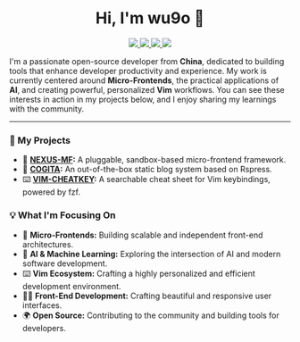 <h1 align="center">Hi, I'm wu9o 👋</h1>

<p align="center">
  <a href="https://wu9o.github.io/cogita/">
    <img src="https://img.shields.io/badge/Blog-MySite-blue?style=flat-square&logo=ghost" />
  </a>
  <a href="mailto:wu9ors@gmail.com">
    <img src="https://img.shields.io/badge/Email-ContactMe-red?style=flat-square&logo=gmail" />
  </a>
  <a href="https://x.com/wu9ors">
    <img src="https://img.shields.io/badge/Twitter-FollowMe-blue?style=flat-square&logo=twitter" />
  </a>
  <a href="https://github.com/wu9o?tab=followers">
    <img src="https://img.shields.io/github/followers/wu9o?label=Followers&style=social" />
  </a>
</p>

<p>
  I'm a passionate open-source developer from <strong>China</strong>, dedicated to building tools that enhance developer productivity and experience. My work is currently centered around <strong>Micro-Frontends</strong>, the practical applications of <strong>AI</strong>, and creating powerful, personalized <strong>Vim</strong> workflows. You can see these interests in action in my projects below, and I enjoy sharing my learnings with the community.
</p>

---

### 🚀 My Projects

- 🚀 **[NEXUS-MF](https://github.com/wu9o/nexus-mf):** A pluggable, sandbox-based micro-frontend framework.
- 📝 **[COGITA](https://github.com/wu9o/cogita):** An out-of-the-box static blog system based on Rspress.
- ⌨️ **[VIM-CHEATKEY](https://github.com/wu9o/vim-cheatkey):** A searchable cheat sheet for Vim keybindings, powered by fzf.

### 💡 What I'm Focusing On

- 🧩 **Micro-Frontends:** Building scalable and independent front-end architectures.
- 🤖 **AI & Machine Learning:** Exploring the intersection of AI and modern software development.
- ⌨️ **Vim Ecosystem:** Crafting a highly personalized and efficient development environment.
- 👨‍💻 **Front-End Development:** Crafting beautiful and responsive user interfaces.
- 🌍 **Open Source:** Contributing to the community and building tools for developers.
